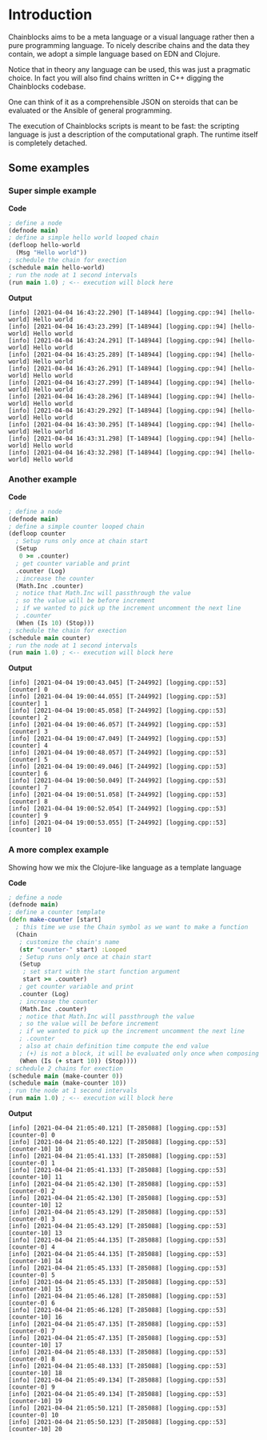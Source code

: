 # Introduction

Chainblocks aims to be a meta language or a visual language rather then a pure programming language. To nicely describe
chains and the data they contain, we adopt a simple language based on EDN and Clojure.

Notice that in theory any language can be used, this was just a pragmatic choice. In fact you will also find chains written in C++ digging the Chainblocks codebase.

One can think of it as a comprehensible JSON on steroids that can be evaluated or the Ansible of general programming.

The execution of Chainblocks scripts is meant to be fast: the scripting language is just a description of the computational graph.
The runtime itself is completely detached.

## Some examples

### Super simple example

**Code**

```clojure
; define a node
(defnode main)
; define a simple hello world looped chain
(defloop hello-world
  (Msg "Hello world"))
; schedule the chain for exection
(schedule main hello-world)
; run the node at 1 second intervals
(run main 1.0) ; <-- execution will block here
```

**Output**

```shell
[info] [2021-04-04 16:43:22.290] [T-148944] [logging.cpp::94] [hello-world] Hello world
[info] [2021-04-04 16:43:23.299] [T-148944] [logging.cpp::94] [hello-world] Hello world
[info] [2021-04-04 16:43:24.291] [T-148944] [logging.cpp::94] [hello-world] Hello world
[info] [2021-04-04 16:43:25.289] [T-148944] [logging.cpp::94] [hello-world] Hello world
[info] [2021-04-04 16:43:26.291] [T-148944] [logging.cpp::94] [hello-world] Hello world
[info] [2021-04-04 16:43:27.299] [T-148944] [logging.cpp::94] [hello-world] Hello world
[info] [2021-04-04 16:43:28.296] [T-148944] [logging.cpp::94] [hello-world] Hello world
[info] [2021-04-04 16:43:29.292] [T-148944] [logging.cpp::94] [hello-world] Hello world
[info] [2021-04-04 16:43:30.295] [T-148944] [logging.cpp::94] [hello-world] Hello world
[info] [2021-04-04 16:43:31.298] [T-148944] [logging.cpp::94] [hello-world] Hello world
[info] [2021-04-04 16:43:32.298] [T-148944] [logging.cpp::94] [hello-world] Hello world
```

### Another example

**Code**

```clojure
; define a node
(defnode main)
; define a simple counter looped chain
(defloop counter
  ; Setup runs only once at chain start
  (Setup
   0 >= .counter)
  ; get counter variable and print
  .counter (Log)
  ; increase the counter
  (Math.Inc .counter)
  ; notice that Math.Inc will passthrough the value
  ; so the value will be before increment
  ; if we wanted to pick up the increment uncomment the next line
  ; .counter
  (When (Is 10) (Stop)))
; schedule the chain for exection
(schedule main counter)
; run the node at 1 second intervals
(run main 1.0) ; <-- execution will block here
```

**Output**

```shell
[info] [2021-04-04 19:00:43.045] [T-244992] [logging.cpp::53] [counter] 0
[info] [2021-04-04 19:00:44.055] [T-244992] [logging.cpp::53] [counter] 1
[info] [2021-04-04 19:00:45.058] [T-244992] [logging.cpp::53] [counter] 2
[info] [2021-04-04 19:00:46.057] [T-244992] [logging.cpp::53] [counter] 3
[info] [2021-04-04 19:00:47.049] [T-244992] [logging.cpp::53] [counter] 4
[info] [2021-04-04 19:00:48.057] [T-244992] [logging.cpp::53] [counter] 5
[info] [2021-04-04 19:00:49.046] [T-244992] [logging.cpp::53] [counter] 6
[info] [2021-04-04 19:00:50.049] [T-244992] [logging.cpp::53] [counter] 7
[info] [2021-04-04 19:00:51.058] [T-244992] [logging.cpp::53] [counter] 8
[info] [2021-04-04 19:00:52.054] [T-244992] [logging.cpp::53] [counter] 9
[info] [2021-04-04 19:00:53.055] [T-244992] [logging.cpp::53] [counter] 10
```

### A more complex example

Showing how we mix the Clojure-like language as a template language

**Code**

```clojure
; define a node
(defnode main)
; define a counter template
(defn make-counter [start]
  ; this time we use the Chain symbol as we want to make a function
  (Chain
   ; customize the chain's name
   (str "counter-" start) :Looped
   ; Setup runs only once at chain start
   (Setup
    ; set start with the start function argument
    start >= .counter)
   ; get counter variable and print
   .counter (Log)
   ; increase the counter
   (Math.Inc .counter)
   ; notice that Math.Inc will passthrough the value
   ; so the value will be before increment
   ; if we wanted to pick up the increment uncomment the next line
   ; .counter
   ; also at chain definition time compute the end value
   ; (+) is not a block, it will be evaluated only once when composing the chain
   (When (Is (+ start 10)) (Stop))))
; schedule 2 chains for exection
(schedule main (make-counter 0))
(schedule main (make-counter 10))
; run the node at 1 second intervals
(run main 1.0) ; <-- execution will block here
```

**Output**

```shell
[info] [2021-04-04 21:05:40.121] [T-285088] [logging.cpp::53] [counter-0] 0
[info] [2021-04-04 21:05:40.122] [T-285088] [logging.cpp::53] [counter-10] 10
[info] [2021-04-04 21:05:41.133] [T-285088] [logging.cpp::53] [counter-0] 1
[info] [2021-04-04 21:05:41.133] [T-285088] [logging.cpp::53] [counter-10] 11
[info] [2021-04-04 21:05:42.130] [T-285088] [logging.cpp::53] [counter-0] 2
[info] [2021-04-04 21:05:42.130] [T-285088] [logging.cpp::53] [counter-10] 12
[info] [2021-04-04 21:05:43.129] [T-285088] [logging.cpp::53] [counter-0] 3
[info] [2021-04-04 21:05:43.129] [T-285088] [logging.cpp::53] [counter-10] 13
[info] [2021-04-04 21:05:44.135] [T-285088] [logging.cpp::53] [counter-0] 4
[info] [2021-04-04 21:05:44.135] [T-285088] [logging.cpp::53] [counter-10] 14
[info] [2021-04-04 21:05:45.133] [T-285088] [logging.cpp::53] [counter-0] 5
[info] [2021-04-04 21:05:45.133] [T-285088] [logging.cpp::53] [counter-10] 15
[info] [2021-04-04 21:05:46.128] [T-285088] [logging.cpp::53] [counter-0] 6
[info] [2021-04-04 21:05:46.128] [T-285088] [logging.cpp::53] [counter-10] 16
[info] [2021-04-04 21:05:47.135] [T-285088] [logging.cpp::53] [counter-0] 7
[info] [2021-04-04 21:05:47.135] [T-285088] [logging.cpp::53] [counter-10] 17
[info] [2021-04-04 21:05:48.133] [T-285088] [logging.cpp::53] [counter-0] 8
[info] [2021-04-04 21:05:48.133] [T-285088] [logging.cpp::53] [counter-10] 18
[info] [2021-04-04 21:05:49.134] [T-285088] [logging.cpp::53] [counter-0] 9
[info] [2021-04-04 21:05:49.134] [T-285088] [logging.cpp::53] [counter-10] 19
[info] [2021-04-04 21:05:50.121] [T-285088] [logging.cpp::53] [counter-0] 10
[info] [2021-04-04 21:05:50.123] [T-285088] [logging.cpp::53] [counter-10] 20
```
